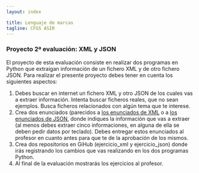 ```yaml
---
layout: index

title: Lenguaje de marcas
tagline: CFGS ASIR
---
```


### Proyecto 2ª evaluación: XML y JSON

El proyecto de esta evaluación consiste en realizar dos programas en Python que extraigan información de un fichero XML y de otro fichero JSON. Para realizar el presente proyecto debes tener en cuenta los siguientes aspectos:

1. Debes buscar en internet un fichero XML y otro JSON de los cuales vas a extraer información. Intenta buscar ficheros reales, que no sean ejemplos. Busca ficheros relacionados con algún tema que te interese.
2. Crea dos enunciados (parecidos a [los enunciados de XML](http://dit.gonzalonazareno.org/moodle/mod/page/view.php?id=3037) o a [los enunciados de JSON](json1), donde indiques la información que vas a extraer (al menos debes extraer cinco informaciones, en alguna de ella se deben pedir datos por teclado). Debes entregar estos enunciados al profesor en cuanto antes para que te de la aprobación de los mismos.
3. Crea dos repositorios en GiHub (ejercicio_xml y ejercicio_json) donde irás registrando los cambios que vas realizando en los dos programas Python.
4. Al final de la evaluación mostrarás los ejercicios al profesor.

